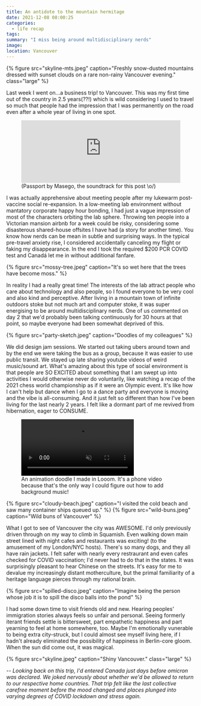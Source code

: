```yaml
---
title: An antidote to the mountain hermitage
date: 2021-12-08 08:00:25
categories:
  - life recap
tags:
summary: "I miss being around multidisciplinary nerds"
image:
location: Vancouver
---
```


{% figure src="skyline-mts.jpeg" caption="Freshly snow-dusted mountains dressed with sunset clouds on a rare non-rainy Vancouver evening." class="large" %}

Last week I went on...a business trip! to Vancouver. This was my first time out of the country in 2.5 years(??!) which is wild considering I used to travel so much that people had the impression that I was permanently on the road even after a whole year of living in one spot.

<figure>
<iframe width="100%" height="166" scrolling="no" frameborder="no" allow="autoplay" src="https://w.soundcloud.com/player/?url=https%3A//api.soundcloud.com/tracks/890761303&color=%23ff5500&auto_play=false&hide_related=true&show_comments=false&show_user=true&show_reposts=false&show_teaser=true&visual=false"></iframe>
<figcaption>(Passport by Masego, the soundtrack for this post \o/)</figcaption>
</figure>

I was actually apprehensive about meeting people after my lukewarm post-vaccine social re-expansion. In a low-meeting lab environment without mantatory corporate happy hour bonding, I had just a vague impression of most of the characters orbiting the lab sphere. Throwing ten people into a Victorian mansion airbnb for a week could be risky, considering some disasterous shared-house offsites I have had (a story for another time). You know how nerds can be mean in subtle and surprising ways. In the typical pre-travel anxiety rise, I considered accidentally canceling my flight or faking my disappearance. In the end I took the required $200 PCR COVID test and Canadá let me in without additional fanfare.

{% figure src="mossy-tree.jpeg" caption="It's so wet here that the trees have become moss." %}

In reality I had a really great time! The interests of the lab attract people who care about technology and also people, so I found everyone to be very cool and also kind and perceptive. After living in a mountain town of infinite outdoors stoke but not much art and computer stoke, it was super energising to be around multidisciplinary nerds. One of us commented on day 2 that we'd probably been talking continuously for 30 hours at that point, so maybe everyone had been somewhat deprived of this.

{% figure src="party-sketch.jpeg" caption="Doodles of my colleagues" %}

We did design jam sessions. We started out taking ubers around town and by the end we were taking the bus as a group, because it was easier to use public transit. We stayed up late sharing youtube videos of weird music/sound art. What's amazing about this type of social environment is that people are SO EXCITED about something that I am swept up into activities I would otherwise never do voluntarily, like watching a recap of the 2021 chess world championship as if it were an Olympic event. It's like how I can't help but dance when I go to a dance party and everyone is moving and the vibe is all-consuming. And it just felt so different than how I've been living for the last nearly 2 years. I felt like a dormant part of me revived from hibernation, eager to CONSUME.

<figure>
<video preload="auto" muted="" controls="" src="worm.mp4" caption="that's all there is, measuring worm"></video>
<figcaption>An animation doodle I made in Looom. It's a phone video because that's the only way I could figure out how to add background music!</figcaption>
</figure>

{% figure src="cloudy-beach.jpeg" caption="I visited the cold beach and saw many container ships queued up." %}
{% figure src="wild-buns.jpeg" caption="Wild buns of Vancouver" %}

What I got to see of Vancouver the city was AWESOME. I'd only previously driven through on my way to climb in Squamish. Even walking down main street lined with night cafes and restaurants was exciting! (to the amusement of my London/NYC hosts). There's so many dogs, and they all have rain jackets. I felt safer with nearly every restraurant and even cafes checked for COVID vaccination; I'd never had to do that in the states. It was surprisingly pleasant to hear Chinese on the streets. It's easy for me to devalue my increasingly distant motherculture, but the primal familiarity of a heritage language pierces through my rational brain.

{% figure src="spilled-disco.jpeg" caption="Imagine being the person whose job it is to spill the disco balls into the pond" %}

I had some down time to visit friends old and new. Hearing peoples' immigration stories always feels so unfair and personal. Seeing formerly iterant friends settle is bittersweet, part empathetic happiness and part yearning to feel at home somewhere, too. Maybe I'm emotionally vunerable to being extra city-struck, but I could almost see myself living here, if I hadn't already eliminated the possibility of happiness in Berlin-core gloom. When the sun did come out, it was magical.

{% figure src="skyline.jpeg" caption="Shiny Vancouver." class="large" %}

--
_Looking back on this trip, I'd entered Canada just days before omicron was declared. We joked nervously about whether we'd be allowed to return to our respective home countries. That trip felt like the last collective carefree moment before the mood changed and places plunged into varying degrees of COVID lockdown and stress again._
